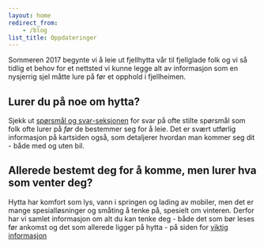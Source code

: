 ```yaml
---
layout: home
redirect_from:
    - /blog
list_title: Oppdateringer
---
```

Sommeren 2017 begynte vi å leie ut fjellhytta vår til fjellglade folk og vi så tidlig et behov for et nettsted vi kunne legge alt av informasjon som en nysjerrig sjel måtte lure på før et opphold i fjellheimen.

## Lurer du på noe om hytta?
Sjekk ut [spørsmål og svar-seksjonen](/faq.html) for svar på ofte stilte spørsmål som folk ofte lurer på _før_ de bestemmer seg for å leie. Det er svært utførlig informasjon på kartsiden også, som detaljerer hvordan man kommer seg dit - både med og uten bil.

## Allerede bestemt deg for å komme, men lurer hva som venter deg?
Hytta har komfort som lys, vann i springen og lading av mobiler, men det er mange spesialløsninger
og småting å tenke på, spesielt om vinteren. Derfor har vi samlet informasjon om alt du kan tenke deg - både det som bør leses før ankomst og det som allerede ligger på hytta - på siden for [viktig informasjon](/important.html)
